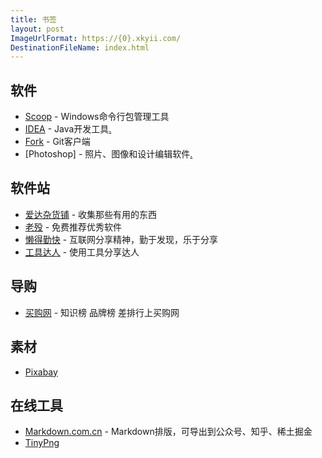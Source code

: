 ```yaml
---
title: 书签
layout: post
ImageUrlFormat: https://{0}.xkyii.com/
DestinationFileName: index.html
---
```


## 软件
* [Scoop](https://scoop.sh/) - Windows命令行包管理工具
* [IDEA](https://www.jetbrains.com/idea/) - Java开发工具[.][IDEA]
* [Fork](https://git-fork.com/) - Git客户端
* [Photoshop] - 照片、图像和设计编辑软件[.][PS-CS6-13]

## 软件站
* [爱达杂货铺](https://adzhp.cn/) - 收集那些有用的东西
* [老殁](https://www.mpyit.com/) - 免费推荐优秀软件
* [懒得勤快](https://masuit.com/) - 互联网分享精神，勤于发现，乐于分享
* [工具达人](http://dartools.com/) - 使用工具分享达人

## 导购
* [买购网](https://www.maigoo.com/) - 知识榜 品牌榜 差排行上买购网

## 素材
* [Pixabay](https://pixabay.com/)

## 在线工具
* [Markdown.com.cn](https://markdown.com.cn/editor/) - Markdown排版，可导出到公众号、知乎、稀土掘金
* [TinyPng](https://tinypng.com/)


[IDEA]: https://pan.baidu.com/s/1JBTBCvj3DyaZYFU-UbxHRw#qudk
[PS-CS6-13]: https://xkyii.lanzous.com/iPu4pizce8h "Photoshop CS6 13.0.0 极简版"
